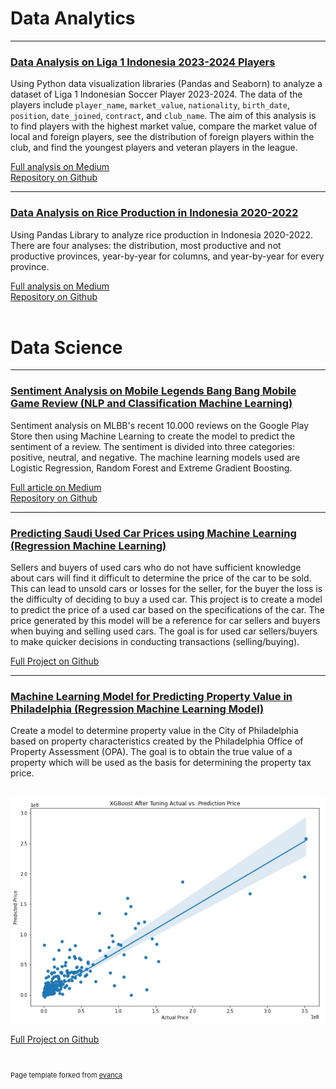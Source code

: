 # Data Analytics
---
### [Data Analysis on Liga 1 Indonesia 2023-2024 Players](https://medium.com/@risdan.kristori/data-analysis-on-liga-1-indonesia-2023-2024-players-mostly-seaborn-fbb227077393)

Using Python data visualization libraries (Pandas and Seaborn) to analyze a dataset of Liga 1 Indonesian Soccer Player 2023-2024. The data of the players include `player_name`, `market_value`, `nationality`, `birth_date`, `position`, `date_joined`, `contract`, and `club_name`. The aim of this analysis is to find players with the highest market value, compare the market value of local and foreign players, see the distribution of foreign players within the club, and find the youngest players and veteran players in the league.

[Full analysis on Medium](https://medium.com/@risdan.kristori/data-analysis-on-liga-1-indonesia-2023-2024-players-mostly-seaborn-fbb227077393)
<br>
[Repository on Github](https://github.com/Risdan224/Data_Analyst_Liga_1_2023-2024/tree/main)
<br>

---

### [Data Analysis on Rice Production in Indonesia 2020-2022](https://medium.com/@risdan.kristori/data-analysis-using-pandas-rice-production-in-indonesia-in-2020-2022-cfcbc419d8cf)

Using Pandas Library to analyze rice production in Indonesia 2020-2022. There are four analyses: the distribution, most productive and not productive provinces, year-by-year for columns, and year-by-year for every province.

[Full analysis on Medium](https://medium.com/@risdan.kristori/data-analysis-using-pandas-rice-production-in-indonesia-in-2020-2022-cfcbc419d8cf)
<br>
[Repository on Github](https://github.com/Risdan224/sentiment_analysis_on_MLBB_game_reviews)
<br>
<br>
# Data Science
---
### [Sentiment Analysis on Mobile Legends Bang Bang Mobile Game Review (NLP and Classification Machine Learning)](https://medium.com/@risdan.kristori/sentiment-analysis-on-mobile-legends-bang-bang-mlbb-reviews-328ee6ed6ca9)

Sentiment analysis on MLBB's recent 10.000 reviews on the Google Play Store then using Machine Learning to create the model to predict the sentiment of a review. The sentiment is divided into three categories: positive, neutral, and negative. The machine learning models used are Logistic Regression, Random Forest and Extreme Gradient Boosting.

[Full article on Medium](https://medium.com/@risdan.kristori/sentiment-analysis-on-mobile-legends-bang-bang-mlbb-reviews-328ee6ed6ca9)
<br>
[Repository on Github](https://github.com/Risdan224/Rice_Production_Indonesia)
<br>

---
### [Predicting Saudi Used Car Prices using Machine Learning (Regression Machine Learning)](https://github.com/Risdan224/Predicting-Used-Car-Price)

Sellers and buyers of used cars who do not have sufficient knowledge about cars will find it difficult to determine the price of the car to be sold. This can lead to unsold cars or losses for the seller, for the buyer the loss is the difficulty of deciding to buy a used car. This project is to create a model to predict the price of a used car based on the specifications of the car. The price generated by this model will be a reference for car sellers and buyers when buying and selling used cars. The goal is for used car sellers/buyers to make quicker decisions in conducting transactions (selling/buying).

[Full Project on Github](https://github.com/Risdan224/ProjectCapstoneModul3/blob/main/Project_Capstone3_Used_Car_Price_Prediction_byRisdan-Eng.ipynb)
<br>

---
### [Machine Learning Model for Predicting Property Value in Philadelphia (Regression Machine Learning Model)](https://github.com/PurwadhikaDev/BetaEngineersTeam_JC_DS_VL_05_FinalProject)

Create a model to determine property value in the City of Philadelphia based on property characteristics created by the Philadelphia Office of Property Assessment (OPA). The goal is to obtain the true value of a property which will be used as the basis for determining the property tax price.

<br> 

<img src="images/actual_prediction.jpg?raw=true"/>

[Full Project on Github](https://github.com/PurwadhikaDev/BetaEngineersTeam_JC_DS_VL_05_FinalProject/blob/main/Philadelphia_Buildings_FIX.ipynb)

<br>
<p style="font-size:11px">Page template forked from <a href="https://github.com/evanca/quick-portfolio">evanca</a></p>

<!-- Remove above link if you don't want to attibute -->
